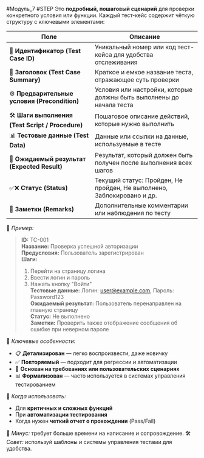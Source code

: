#Модуль_7 #STEP
Это **подробный, пошаговый сценарий** для проверки конкретного условия или функции. Каждый тест-кейс содержит чёткую структуру с ключевыми элементами:

|Поле|Описание|
|---|---|
|🎫 **Идентификатор (Test Case ID)**|Уникальный номер или код тест-кейса для удобства отслеживания|
|📝 **Заголовок (Test Case Summary)**|Краткое и емкое название теста, отражающее суть проверки|
|⚙️ **Предварительные условия (Precondition)**|Условия или настройки, которые должны быть выполнены до начала теста|
|🛠️ **Шаги выполнения (Test Script / Procedure)**|Пошаговое описание действий, которые нужно выполнить|
|📊 **Тестовые данные (Test Data)**|Данные или ссылки на данные, используемые в тесте|
|🎯 **Ожидаемый результат (Expected Result)**|Результат, который должен быть получен после выполнения всех шагов|
|✅❌ **Статус (Status)**|Текущий статус: Пройден, Не пройден, Не выполнено, Заблокировано и др.|
|💬 **Заметки (Remarks)**|Дополнительные комментарии или наблюдения по тесту|

🧩 _Пример:_
> **ID:** TC-001  
> **Название:** Проверка успешной авторизации  
> **Предусловия:** Пользователь зарегистрирован  
> **Шаги:**
> 1. Перейти на страницу логина
> 2. Ввести логин и пароль
> 3. Нажать кнопку "Войти"  
>     **Тестовые данные:** Логин: user@example.com, Пароль: Password123  
>     **Ожидаемый результат:** Пользователь перенаправлен на главную страницу  
>     **Статус:** Не выполнено  
>     **Заметки:** Проверить также отображение сообщения об ошибке при неверном пароле


📌 _Ключевые особенности:_
- 📋 **Детализирован** — легко воспроизвести, даже новичку
- ✅ **Повторяемый** — подходит для регрессии и автоматизации
- 🧩 **Основан на требованиях или пользовательских сценариях**
- 📊 **Формализован** — часто используется в системах управления тестированием

📘 _Когда использовать:_
- Для **критичных и сложных функций**
- При **автоматизации тестирования**
- Когда нужен **четкий отчет о прохождении** (Pass/Fail)

🚫 _Минус:_ требует больше времени на написание и сопровождение.
🛠 _Совет:_ используй шаблоны и системы управления тестами для удобства.